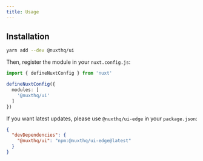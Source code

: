 ```yaml
---
title: Usage
---
```


## Installation

```bash
yarn add --dev @nuxthq/ui
```

Then, register the module in your `nuxt.config.js`:

```ts
import { defineNuxtConfig } from 'nuxt'

defineNuxtConfig({
  modules: [
    '@nuxthq/ui'
  ]
})
```

If you want latest updates, please use `@nuxthq/ui-edge` in your `package.json`:

```json
{
  "devDependencies": {
    "@nuxthq/ui": "npm:@nuxthq/ui-edge@latest"
  }
}
```
